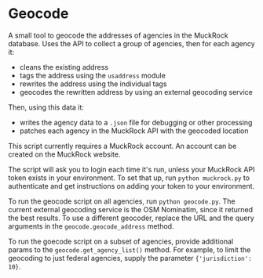 # Geocode

A small tool to geocode the addresses of agencies in the MuckRock database.
Uses the API to collect a group of agencies, then for each agency it:

- cleans the existing address
- tags the address using the `usaddress` module
- rewrites the address using the individual tags
- geocodes the rewritten address by using an external geocoding service

Then, using this data it:

- writes the agency data to a `.json` file for debugging or other processing
- patches each agency in the MuckRock API with the geocoded location

This script currently requires a MuckRock account.
An account can be created on the MuckRock website.

The script will ask you to login each time it's run, unless your MuckRock API token exists in your environment.
To set that up, run `python muckrock.py` to authenticate and get instructions on adding your token to your environment.

To run the geocode script on all agencies, run `python geocode.py`.
The current external geocoding service is the OSM Nominatim, since it returned the best results.
To use a different geocoder, replace the URL and the query arguments in the `geocode.geocode_address` method.

To run the goecode script on a subset of agencies, provide additional params to the `geocode.get_agency_list()` method.
For example, to limit the geocoding to just federal agencies, supply the parameter `{'jurisdiction': 10}`.
